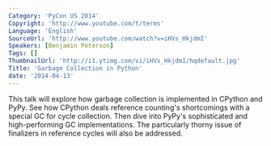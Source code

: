 ```yaml
---
Category: 'PyCon US 2014'
Copyright: 'http://www.youtube.com/t/terms'
Language: 'English'
SourceUrl: 'http://www.youtube.com/watch?v=iHVs_HkjdmI'
Speakers: [Benjamin Peterson]
Tags: []
ThumbnailUrl: 'http://i1.ytimg.com/vi/iHVs_HkjdmI/hqdefault.jpg'
Title: 'Garbage Collection in Python'
date: '2014-04-13'
---
```

This talk will explore how garbage collection is implemented in CPython and PyPy. See how CPython deals reference counting's shortcomings with a special GC for cycle collection. Then dive into PyPy's sophisticated and high-performing GC implementations. The particularly thorny issue of finalizers in reference cycles will also be addressed.